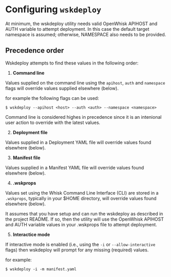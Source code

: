 # Configuring ```wskdeploy```

At minimum, the wskdeploy utility needs valid OpenWhisk APIHOST and AUTH variable to attempt deployment. In this case the default target namespace is assumed; otherwise, NAMESPACE also needs to be provided.

## Precedence order

Wskdeploy attempts to find these values in the following order:

1. **Command line**

Values supplied on the command line using the ```apihost```, ```auth``` and ```namespace``` flags will override values supplied elsewhere (below).

for example the following flags can be used:

```
$ wskdeploy --apihost <host> --auth <auth> --namespace <namespace>
```

Command line is considered highes in precedence since it is an intenional user action to override with the latest values.

2. **Deployment file**

Values supplied in a Deployment YAML file will override values found elsewhere (below).

3. **Manifest file**

Values supplied in a Manifest YAML file will override values found elsewhere (below).

4. **.wskprops**

Values set using the Whisk Command Line Interface (CLI) are stored in a ```.wskprops```, typically in your $HOME directory, will override values found elsewhere (below).

It assumes that you have setup and can run the wskdeploy as described in the project README. If so, then the utility will use the OpenWhisk APIHOST and AUTH variable values in your .wskprops file to attempt deployment.

5. **Interactice mode**

If interactive mode is enabled (i.e., using the ```-i``` or ```--allow-interactive``` flags) then wskdeploy will prompt for any missing (required) values.

for example:

```
$ wskdeploy -i -m manifest.yaml
```
